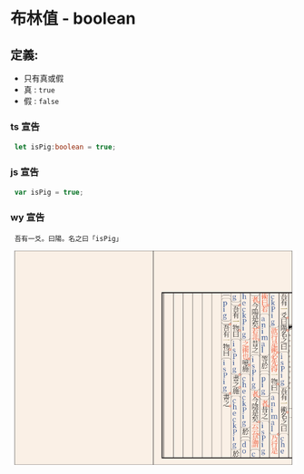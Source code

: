 # 布林值 - boolean

## 定義:
- 只有真或假
- 真 : `true`
- 假 : `false`

### ts 宣告
```ts
 let isPig:boolean = true;
```

### js 宣告
```js
 var isPig = true;
```

### wy 宣告
```wy
 吾有一爻。曰陽。名之曰「isPig」
```

![文言](https://github.com/LonelyYeezhiChicken/my-first-ts/blob/main/dataType-boolean/booleanType.svg)
